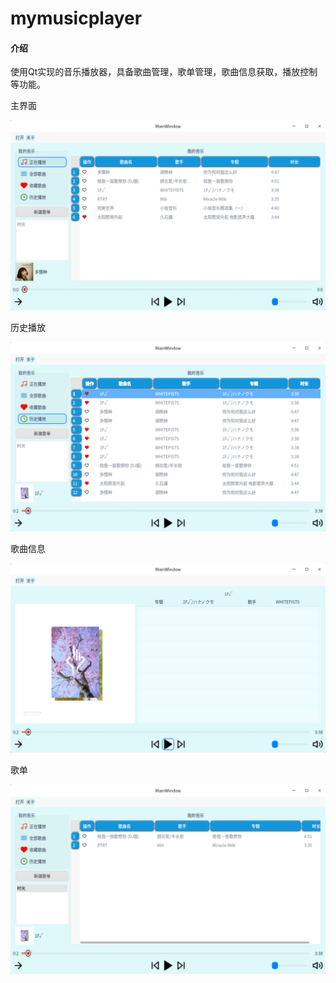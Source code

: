 # mymusicplayer

#### 介绍
使用Qt实现的音乐播放器，具备歌曲管理，歌单管理，歌曲信息获取，播放控制等功能。

主界面

![image-20210927014641550](https://github.com/beifengjigu/myplayer/raw/master/image-20210927014641550.png)

历史播放

![image-20210927015100888](image-20210927015100888.png)

歌曲信息

![image-20210927014738931](image-20210927014738931.png)

歌单

![image-20210927015155681](image-20210927015155681.png)

